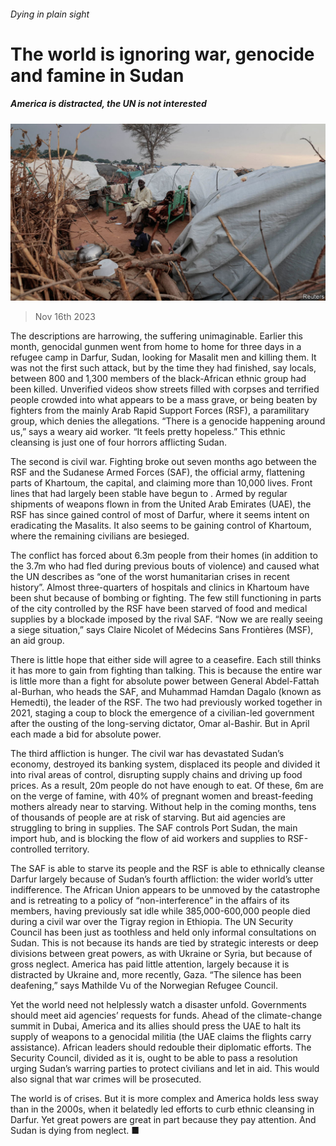 ###### Dying in plain sight

# The world is ignoring war, genocide and famine in Sudan 

##### America is distracted, the UN is not interested 

![image](images/20231118_LDP502.jpg) 

> Nov 16th 2023 

The descriptions are harrowing, the suffering unimaginable. Earlier this month, genocidal gunmen went from home to home for three days in a refugee camp in Darfur, Sudan, looking for Masalit men and killing them. It was not the first such attack, but by the time they had finished, say locals, between 800 and 1,300 members of the black-African ethnic group had been killed. Unverified videos show streets filled with corpses and terrified people crowded into what appears to be a mass grave, or being beaten by fighters from the mainly Arab Rapid Support Forces (RSF), a paramilitary group, which denies the allegations. “There is a genocide happening around us,” says a weary aid worker. “It feels pretty hopeless.” This ethnic cleansing is just one of four horrors afflicting Sudan.

The second is civil war. Fighting broke out seven months ago between the RSF and the Sudanese Armed Forces (SAF), the official army, flattening parts of Khartoum, the capital, and claiming more than 10,000 lives. Front lines that had largely been stable have begun to  . Armed by regular shipments of weapons flown in from the United Arab Emirates (UAE), the RSF has since gained control of most of Darfur, where it seems intent on eradicating the Masalits. It also seems to be gaining control of Khartoum, where the remaining civilians are besieged. 

The conflict has forced about 6.3m people from their homes (in addition to the 3.7m who had fled during previous bouts of violence) and caused what the UN describes as “one of the worst humanitarian crises in recent history”. Almost three-quarters of hospitals and clinics in Khartoum have been shut because of bombing or fighting. The few still functioning in parts of the city controlled by the RSF have been starved of food and medical supplies by a blockade imposed by the rival SAF. “Now we are really seeing a siege situation,” says Claire Nicolet of Médecins Sans Frontières (MSF), an aid group.

There is little hope that either side will agree to a ceasefire. Each still thinks it has more to gain from fighting than talking. This is because the entire war is little more than a fight for absolute power between General Abdel-Fattah al-Burhan, who heads the SAF, and Muhammad Hamdan Dagalo (known as Hemedti), the leader of the RSF. The two had previously worked together in 2021, staging a coup to block the emergence of a civilian-led government after the ousting of the long-serving dictator, Omar al-Bashir. But in April each made a bid for absolute power.

The third affliction is hunger. The civil war has devastated Sudan’s economy, destroyed its banking system, displaced its people and divided it into rival areas of control, disrupting supply chains and driving up food prices. As a result, 20m people do not have enough to eat. Of these, 6m are on the verge of famine, with 40% of pregnant women and breast-feeding mothers already near to starving. Without help in the coming months, tens of thousands of people are at risk of starving. But aid agencies are struggling to bring in supplies. The SAF controls Port Sudan, the main import hub, and is blocking the flow of aid workers and supplies to RSF-controlled territory. 

The SAF is able to starve its people and the RSF is able to ethnically cleanse Darfur largely because of Sudan’s fourth affliction: the wider world’s utter indifference. The African Union appears to be unmoved by the catastrophe and is retreating to a policy of “non-interference” in the affairs of its members, having previously sat idle while 385,000-600,000 people died during a civil war over the Tigray region in Ethiopia. The UN Security Council has been just as toothless and held only informal consultations on Sudan. This is not because its hands are tied by strategic interests or deep divisions between great powers, as with Ukraine or Syria, but because of gross neglect. America has paid little attention, largely because it is distracted by Ukraine and, more recently, Gaza. “The silence has been deafening,” says Mathilde Vu of the Norwegian Refugee Council. 

Yet the world need not helplessly watch a disaster unfold. Governments should meet aid agencies’ requests for funds. Ahead of the climate-change summit in Dubai, America and its allies should press the UAE to halt its supply of weapons to a genocidal militia (the UAE claims the flights carry assistance). African leaders should redouble their diplomatic efforts. The Security Council, divided as it is, ought to be able to pass a resolution urging Sudan’s warring parties to protect civilians and let in aid. This would also signal that war crimes will be prosecuted.

The world is  of crises. But it is more complex and America holds less sway than in the 2000s, when it belatedly led efforts to curb ethnic cleansing in Darfur. Yet great powers are great in part because they pay attention. And Sudan is dying from neglect. ■

